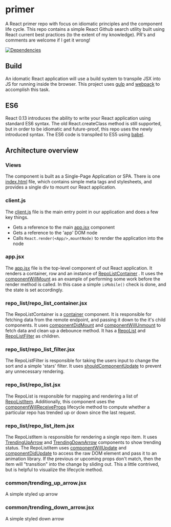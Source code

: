 # primer
A React primer repo with focus on idiomatic principles and the component life cycle. This repo contains a simple
React Github search utility built using React current best practices (to the extent of my knowledge). PR's and comments are
welcome if I get it wrong!

[![Dependencies][dependencies-image]][dependencies-url]

## Build
An idomatic React application will use a build system to transpile JSX into JS for running inside the browser. This
project uses [gulp](http://gulpjs.com/) and [webpack](http://webpack.github.io/) to accomplish this task.

## ES6
React 0.13 introduces the ability to write your React application using standard ES6 syntax. 
The old React.createClass method is still supported, but in order to be idiomatic and future-proof, this repo uses
the newly introduced syntax. The ES6 code is transpiled to ES5 using [babel](https://babeljs.io/).

## Architecture overview

### Views

The component is built as a Single-Page Application or SPA. There is one [index.html](https://github.com/TucsonReactJS/primer/blob/master/app/index.html) file, which contains simple meta tags and stylesheets, and provides a single div to mount our React application.

### client.js

The [client.js](https://github.com/TucsonReactJS/primer/blob/master/app/client.js) file is the main entry point in our application and does a few key things.
* Gets a reference to the main [app.jsx](https://github.com/TucsonReactJS/primer/blob/master/app/app.jsx) component
* Gets a reference to the 'app' DOM node
* Calls ```React.render(<App/>,mountNode)``` to render the application into the node 

### app.jsx

The [app.jsx](https://github.com/TucsonReactJS/primer/blob/master/app/app.jsx) file is the top-level component of out React application. It renders a container, row and an instance of [RepoListContainer](https://github.com/TucsonReactJS/primer/blob/master/app/repo_list/repo_list_container.jsx)
. It uses the [componentWillMount](http://facebook.github.io/react/docs/component-specs.html#mounting-componentwillmount) as an example of performing some work before the render method is called. In this case a simple ```isMobile()``` check is done, and the state is set accordingly.

### repo_list/repo_list_container.jsx

The RepoListContainer is a [container](https://medium.com/@learnreact/container-components-c0e67432e005) component. It is responsible for fetching data from the remote endpoint, and passing it down to the it's child components. It uses [componentDidMount](https://facebook.github.io/react/docs/component-specs.html#mounting-componentdidmount) and [componentWillUnmount](http://facebook.github.io/react/docs/component-specs.html#unmounting-componentwillunmount) to fetch data and clean up a debounce method. It has a [RepoList](https://github.com/TucsonReactJS/primer/blob/master/app/repo_list/repo_list.jsx) and [RepoListFilter](https://github.com/TucsonReactJS/primer/blob/master/app/repo_list/repo_list_filter.jsx) as children.

### repo_list/repo_list_filter.jsx

The RepoListFilter is responsible for taking the users input to change the sort and a simple 'stars' filter. It uses [shouldComponentUpdate](http://facebook.github.io/react/docs/component-specs.html#updating-shouldcomponentupdate) to prevent any unnecessary rendering.

### repo_list/repo_list.jsx

The RepoList is responsible for mapping and rendering a list of [RepoListItem](https://github.com/TucsonReactJS/primer/blob/master/app/repo_list/repo_list_item.jsx). Additionally, this component uses the [componentWillReceiveProps](http://facebook.github.io/react/docs/component-specs.html#updating-componentwillreceiveprops) lifecycle method to compute whether a particular repo has trended up or down since the last request.

### repo_list/repo_list_item.jsx

The RepoListItem is responsible for rendering a single repo item. It uses  [TrendingUpArrow](https://github.com/TucsonReactJS/primer/blob/master/app/common/trending_up_arrow.jsx) and [TrendingDownArrow](https://github.com/TucsonReactJS/primer/blob/master/app/common/trending_down_arrow.jsx) components to show trending status. The RepoListItem uses [componentWillUpdate](https://facebook.github.io/react/docs/component-specs.html#updating-componentwillupdate) and [componentDidUpdate](https://facebook.github.io/react/docs/component-specs.html#updating-componentdidupdate) to access the raw DOM element and pass it to an animation library. If the previous or upcoming props don't match, then the item will "transition" into the change by sliding out. This a little contrived, but is helpful to visualize the lifecycle method.

### common/trending_up_arrow.jsx

A simple styled up arrow

### common/trending_down_arrow.jsx

A simple styled down arrow

[dependencies-image]:https://img.shields.io/david/TucsonReactJS/primer.svg?style=flat-square
[dependencies-url]:https://github.com/thewazir/TucsonReactJS/primer/package.json
